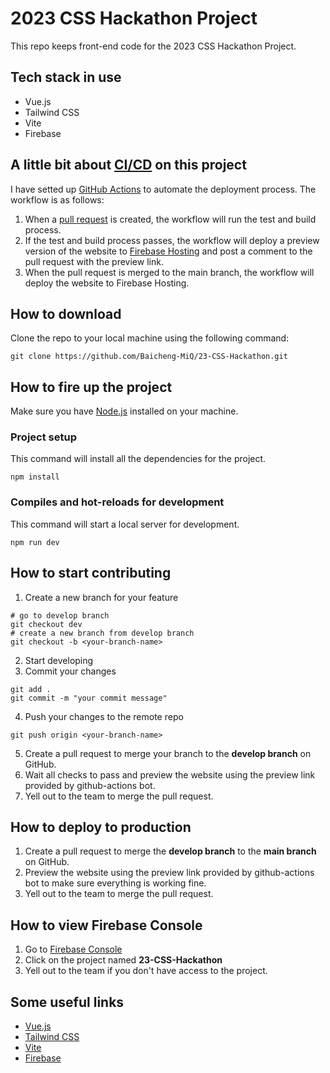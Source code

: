 # 2023 CSS Hackathon Project

This repo keeps front-end code for the 2023 CSS Hackathon Project.
## Tech stack in use
- Vue.js
- Tailwind CSS
- Vite
- Firebase

## A little bit about [CI/CD](https://en.wikipedia.org/wiki/CI/CD) on this project
I have setted up [GitHub Actions](https://github.com/features/actions) to automate the deployment process. The workflow is as follows:
1. When a [pull request](https://docs.github.com/en/pull-requests/collaborating-with-pull-requests/proposing-changes-to-your-work-with-pull-requests/about-pull-requests) is created, the workflow will run the test and build process.
2. If the test and build process passes, the workflow will deploy a preview version of the website to [Firebase Hosting](https://firebase.google.com/docs/hosting) and post a comment to the pull request with the preview link.
3. When the pull request is merged to the main branch, the workflow will deploy the website to Firebase Hosting.


## How to download
Clone the repo to your local machine using the following command:
```
git clone https://github.com/Baicheng-MiQ/23-CSS-Hackathon.git
```

## How to fire up the project
Make sure you have [Node.js](https://nodejs.org/en/) installed on your machine.

### Project setup
This command will install all the dependencies for the project.

```
npm install
```

### Compiles and hot-reloads for development
This command will start a local server for development.

```
npm run dev
```


## How to start contributing
1. Create a new branch for your feature
```
# go to develop branch
git checkout dev
# create a new branch from develop branch
git checkout -b <your-branch-name>
```
2. Start developing
3. Commit your changes
```
git add .
git commit -m "your commit message"
```
4. Push your changes to the remote repo
```
git push origin <your-branch-name>
```
5. Create a pull request to merge your branch to the **develop branch** on GitHub.
6. Wait all checks to pass and preview the website using the preview link provided by github-actions bot.
7. Yell out to the team to merge the pull request.



## How to deploy to production
1. Create a pull request to merge the **develop branch** to the **main branch** on GitHub.
2. Preview the website using the preview link provided by github-actions bot to make sure everything is working fine.
3. Yell out to the team to merge the pull request.

## How to view Firebase Console
1. Go to [Firebase Console](https://console.firebase.google.com/)
2. Click on the project named **23-CSS-Hackathon**
3. Yell out to the team if you don't have access to the project.

## Some useful links
- [Vue.js](https://vuejs.org/)
- [Tailwind CSS](https://tailwindcss.com/)
- [Vite](https://vitejs.dev/)
- [Firebase](https://firebase.google.com/)